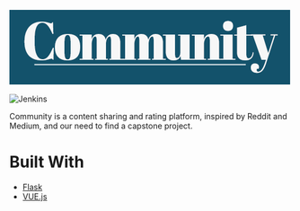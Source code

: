 ![Logo](/logo2.png?raw=true "Community")

![Jenkins](https://img.shields.io/jenkins/s/https/jenkins.qa.ubuntu.com/view/Precise/view/All%20Precise/job/precise-desktop-amd64_default.svg)

Community is a content sharing and rating platform, inspired by Reddit and Medium, and our need to find a capstone project.

# Built With
* [Flask](https://flask.palletsprojects.com/en/2.3.x/)
* [VUE.js](https://vuejs.org/)

